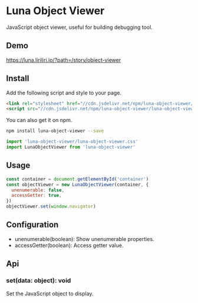 # Luna Object Viewer

JavaScript object viewer, useful for building debugging tool.

## Demo

https://luna.liriliri.io/?path=/story/object-viewer

## Install

Add the following script and style to your page.

```html
<link rel="stylesheet" href="//cdn.jsdelivr.net/npm/luna-object-viewer/luna-object-viewer.css" />
<script src="//cdn.jsdelivr.net/npm/luna-object-viewer/luna-object-viewer.js"></script>
```

You can also get it on npm.

```bash
npm install luna-object-viewer --save
```

```javascript
import 'luna-object-viewer/luna-object-viewer.css'
import LunaObjectViewer from 'luna-object-viewer'
```

## Usage

```javascript
const container = document.getElementById('container')
const objectViewer = new LunaObjectViewer(container, {
  unenumerable: false,  
  accessGetter: true,
})
objectViewer.set(window.navigator)
```

## Configuration

* unenumerable(boolean): Show unenumerable properties.
* accessGetter(boolean): Access getter value.

## Api

### set(data: object): void

Set the JavaScript object to display.
